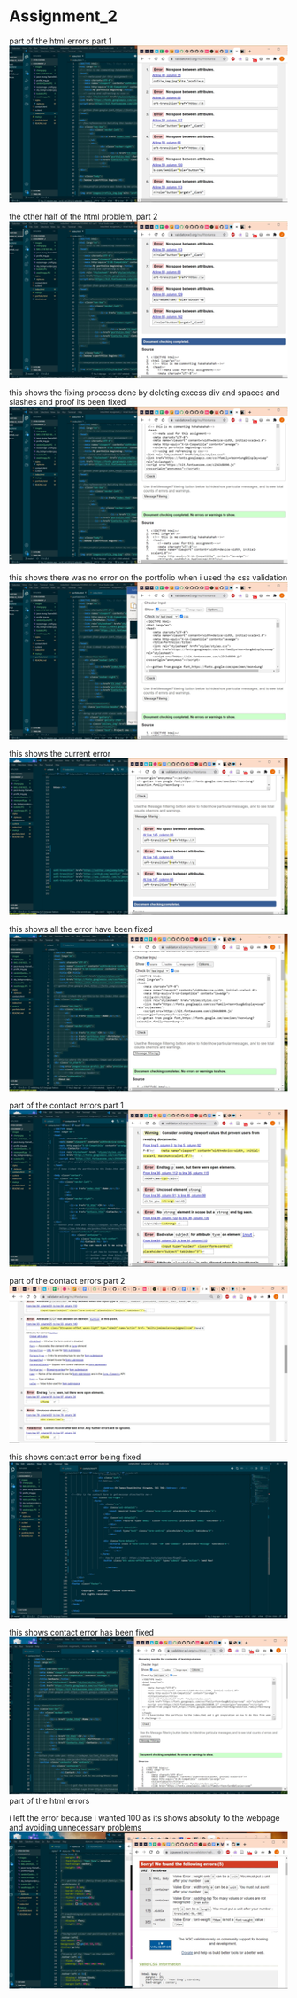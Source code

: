 # Assignment_2
part of the html errors part 1
![validation of html](images/indexerror1.jpg)

the other half of the html problem, part 2
![validation of html](images/indexerror2.jpg)

this shows the fixing process done by deleting excess div and spaces and slashes and proof its been fixed
![validation of html](images/indexfix.jpg)

this shows there was no error on the portfolio when i used the css validation
![validation of html](images/portfoliovalidation.jpg)

this shows the current error 
![validation of html](images/cverror.jpg)

this shows all the error have been fixed
![validation of css](images/cvfix.jpg)

part of the contact errors part 1
![validation of  css](images/contacterror1.jpg)

part of the contact errors part 2
![validation of  css](images/contacterror2.jpg)

this shows contact error being fixed 
![validation of  css](images/contactfixin1.jpg)

this shows contact error has been fixed 
![validation of html](images/contactvalidation.jpg)
part of the html errors

i left the error because i wanted 100 as its shows absoluty to the webpage and avoiding unnecessary problems
![validation of html](images/csserror.jpg)

